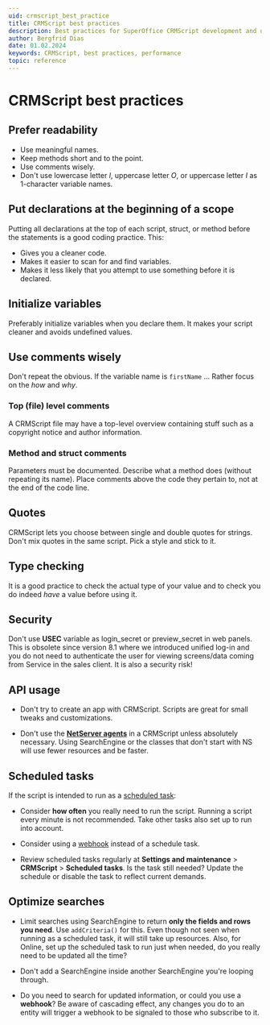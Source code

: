 ```yaml
---
uid: crmscript_best_practice
title: CRMScript best practices
description: Best practices for SuperOffice CRMScript development and use.
author: Bergfrid Dias
date: 01.02.2024
keywords: CRMScript, best practices, performance
topic: reference
---
```


# CRMScript best practices

## Prefer readability

* Use meaningful names.
* Keep methods short and to the point.
* Use comments wisely.
* Don't use lowercase letter *l*, uppercase letter *O*, or uppercase letter *I* as 1-character variable names.

## Put declarations at the beginning of a scope

Putting all declarations at the top of each script, struct, or method before the statements is a good coding practice. This:

* Gives you a cleaner code.
* Makes it easier to scan for and find variables.
* Makes it less likely that you attempt to use something before it is declared.

## Initialize variables

Preferably initialize variables when you declare them. It makes your script cleaner and avoids undefined values.

## Use comments wisely

Don't repeat the obvious. If the variable name is `firstName` ... Rather focus on the *how*  and *why*.

### Top (file) level comments

A CRMScript file may have a top-level overview containing stuff such as a copyright notice and author information.

### Method and struct comments

Parameters must be documented. Describe what a method does (without repeating its name).
Place comments above the code they pertain to, not at the end of the code line.

## Quotes

CRMScript lets you choose between single and double quotes for strings. Don't mix quotes in the same script. Pick a style and stick to it.

## Type checking

It is a good practice to check the actual type of your value and to check you do indeed *have* a value before using it.

## Security

Don't use **USEC** variable as login_secret or preview_secret in web panels. This is obsolete since version 8.1 where we introduced unified log-in and you do not need to authenticate the user for viewing screens/data coming from Service in the sales client. It is also a security risk!

## API usage

* Don't try to create an app with CRMScript. Scripts are great for small tweaks and customizations.

* Don't use the **[NetServer agents][2]** in a CRMScript unless absolutely necessary. Using SearchEngine or the classes that don't start with NS will use fewer resources and be faster.

## Scheduled tasks

If the script is intended to run as a [scheduled task][1]:

* Consider **how often** you really need to run the script. Running a script every minute is not recommended. Take other tasks also set up to run into account.

* Consider using a [webhook][3] instead of a schedule task.

* Review scheduled tasks regularly at **Settings and maintenance** > **CRMScript** > **Scheduled tasks**. Is the task still needed? Update the schedule or disable the task to reflect current demands.

## Optimize searches

* Limit searches using SearchEngine to return **only the fields and rows you need**. Use `addCriteria()` for this. Even though not seen when running as a scheduled task, it will still take up resources. Also, for Online, set up the scheduled task to run just when needed, do you really need to be updated all the time?

* Don't add a SearchEngine inside another SearchEngine you're looping through.

* Do you need to search for updated information, or could you use a **webhook**? Be aware of cascading effect, any changes you do to an entity will trigger a webhook to be signaled to those who subscribe to it.

<!-- Referenced links -->
[1]: ../learn/schedule-task.md
[2]: ../netserver/ns-classes.md
[3]: ../../webhook/crmscript-handlers.md
